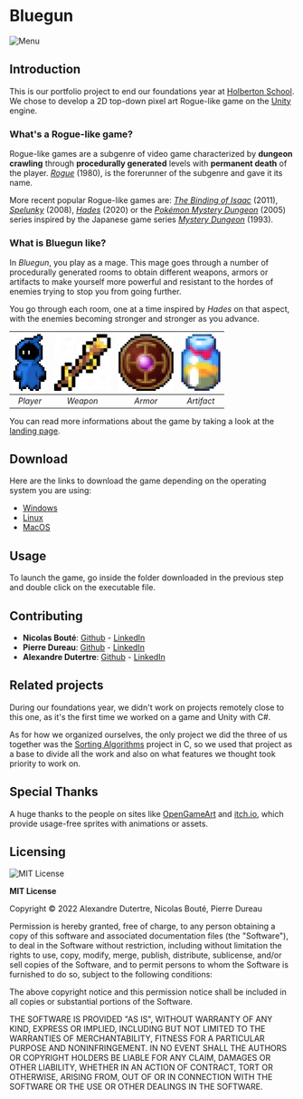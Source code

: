 # Bluegun

<img src="img/menu.png" alt="Menu" width="900px" />

## Introduction
This is our portfolio project to end our foundations year at [Holberton School](https://www.holbertonschool.com). We chose to develop a 2D top-down pixel art Rogue-like game on the [Unity](https://unity.com) engine.

### What's a Rogue-like game?
Rogue-like games are a subgenre of video game characterized by **dungeon crawling** through **procedurally generated** levels with **permanent death** of the player. *[Rogue](https://en.wikipedia.org/wiki/Rogue_(video_game))* (1980), is the forerunner of the subgenre and gave it its name.

More recent popular Rogue-like games are: *[The Binding of Isaac](https://en.wikipedia.org/wiki/The_Binding_of_Isaac_(video_game))* (2011), *[Spelunky](https://en.wikipedia.org/wiki/Spelunky)* (2008), *[Hades](https://en.wikipedia.org/wiki/Hades_(video_game))* (2020) or the *[Pokémon Mystery Dungeon](https://en.wikipedia.org/wiki/Pokémon_Mystery_Dungeon)* (2005) series inspired by the Japanese game series *[Mystery Dungeon](https://en.wikipedia.org/wiki/Mystery_Dungeon)* (1993).

### What is Bluegun like?
In *Bluegun*, you play as a mage. This mage goes through a number of procedurally generated rooms to obtain different weapons, armors or artifacts to make yourself more powerful and resistant to the hordes of enemies trying to stop you from going further.

You go through each room, one at a time inspired by *Hades* on that aspect, with the enemies becoming stronger and stronger as you advance.

| <img src="img/perso.png" height="100px" alt="Player" /> | <img src="img/wand.png" height="100px" alt="Weapon" /> | <img src="img/shield.png" height="100px" alt="Armor" /> | <img src="img/honey.png" height="100px" alt="Artifact" />
|:--:|:--:|:--:|:--:|
| *Player* | *Weapon* | *Armor* | *Artifact* |

You can read more informations about the game by taking a look at the [landing page](adut24.github.io).

## Download
Here are the links to download the game depending on the operating system you are using:
- [Windows](build/windows/)
- [Linux](build/linux/)
- [MacOS](build/macos/)

## Usage
To launch the game, go inside the folder downloaded in the previous step and double click on the executable file.

## Contributing
- **Nicolas Bouté**: [Github](https://github.com/nboute) - [LinkedIn](https://www.linkedin.com/in/nicolas-boute/)
- **Pierre Dureau**: [Github](https://github.com/Pierre-Dureau) - [LinkedIn](https://www.linkedin.com/in/pierre-dureau)
- **Alexandre Dutertre**: [Github](https://github.com/adut24) - [LinkedIn](https://www.linkedin.com/in/alexandredut)

## Related projects
During our foundations year, we didn't work on projects remotely close to this one, as it's the first time we worked on a game and Unity with C#.

As for how we organized ourselves, the only project we did the three of us together was the [Sorting Algorithms](https://github.com/Pierre-Dureau/sorting_algorithms) project in C, so we used that project as a base to divide all the work and also on what features we thought took priority to work on.

## Special Thanks
A huge thanks to the people on sites like [OpenGameArt](https://opengameart.org/) and [itch.io](https://itch.io/), which provide usage-free sprites with animations or assets.

## Licensing
<img src="https://upload.wikimedia.org/wikipedia/commons/thumb/c/c3/License_icon-mit.svg/2048px-License_icon-mit.svg.png" height="50px" alt="MIT License">

**MIT License**

Copyright © 2022 Alexandre Dutertre, Nicolas Bouté, Pierre Dureau

Permission is hereby granted, free of charge, to any person obtaining a copy
of this software and associated documentation files (the "Software"), to deal
in the Software without restriction, including without limitation the rights
to use, copy, modify, merge, publish, distribute, sublicense, and/or sell
copies of the Software, and to permit persons to whom the Software is
furnished to do so, subject to the following conditions:

The above copyright notice and this permission notice shall be included in all
copies or substantial portions of the Software.

THE SOFTWARE IS PROVIDED "AS IS", WITHOUT WARRANTY OF ANY KIND, EXPRESS OR
IMPLIED, INCLUDING BUT NOT LIMITED TO THE WARRANTIES OF MERCHANTABILITY,
FITNESS FOR A PARTICULAR PURPOSE AND NONINFRINGEMENT. IN NO EVENT SHALL THE
AUTHORS OR COPYRIGHT HOLDERS BE LIABLE FOR ANY CLAIM, DAMAGES OR OTHER
LIABILITY, WHETHER IN AN ACTION OF CONTRACT, TORT OR OTHERWISE, ARISING FROM,
OUT OF OR IN CONNECTION WITH THE SOFTWARE OR THE USE OR OTHER DEALINGS IN THE
SOFTWARE.
